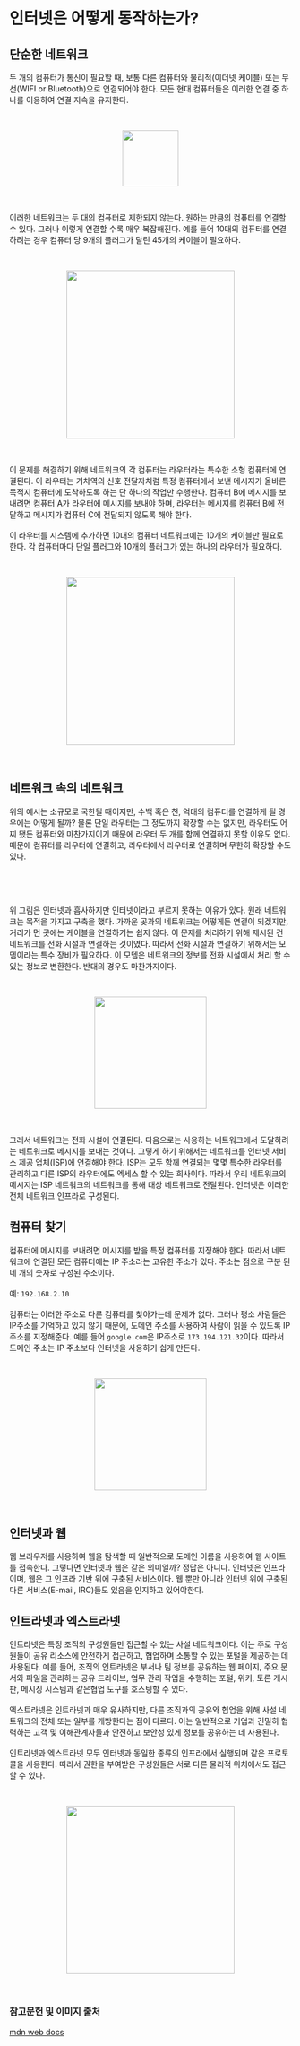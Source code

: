 # 인터넷은 어떻게 동작하는가?
## 단순한 네트워크
두 개의 컴퓨터가 통신이 필요할 때, 보통 다른 컴퓨터와 물리적(이더넷 케이블) 또는 무선(WIFI or Bluetooth)으로 연결되어야 한다.
모든 현대 컴퓨터들은 이러한 연결 중 하나를 이용하여 연결 지속을 유지한다.

<br>
<p align="center">
  <img 
    src="https://developer.mozilla.org/ko/docs/Learn_web_development/Howto/Web_mechanics/How_does_the_Internet_work/internet-schema-1.png"
    height="100"
    />
</p>
<br>

이러한 네트워크는 두 대의 컴퓨터로 제한되지 않는다. 원하는 만큼의 컴퓨터를 연결할 수 있다. 그러나 이렇게 연결할 수록 매우 복잡해진다.
예를 들어 10대의 컴퓨터를 연결하려는 경우 컴퓨터 당 9개의 플러그가 달린 45개의 케이블이 필요하다.

<br>
<p align="center">
  <img 
    src="https://developer.mozilla.org/ko/docs/Learn_web_development/Howto/Web_mechanics/How_does_the_Internet_work/internet-schema-2.png"
    width="300"
    height="300"
    />
</p>
<br>

이 문제를 해결하기 위해 네트워크의 각 컴퓨터는 라우터라는 특수한 소형 컴퓨터에 연결된다. 이 라우터는 기차역의 신호 전달자처럼 특정 컴퓨터에서 보낸 메시지가 올바른 목적지 컴퓨터에 도착하도록 하는 단 하나의 작업만 수행한다.
컴퓨터 B에 메시지를 보내려면 컴퓨터 A가 라우터에 메시지를 보내야 하며, 라우터는 메시지를 컴퓨터 B에 전달하고 메시지가 컴퓨터 C에 전달되지 않도록 해야 한다.
<br><br>
이 라우터를 시스템에 추가하면 10대의 컴퓨터 네트워크에는 10개의 케이블만 필요로 한다. 각 컴퓨터마다 단일 플러그와 10개의 플러그가 있는 하나의 라우터가 필요하다.

<br>
<p align="center">
  <img 
    src="https://developer.mozilla.org/ko/docs/Learn_web_development/Howto/Web_mechanics/How_does_the_Internet_work/internet-schema-3.png"
    width="300"
    height="300"
    />
</p>
<br>

## 네트워크 속의 네트워크
위의 예시는 소규모로 국한될 때이지만, 수백 혹은 천, 억대의 컴퓨터를 연결하게 될 경우에는 어떻게 될까?
물론 단일 라우터는 그 정도까지 확장할 수는 없지만, 라우터도 어찌 됐든 컴퓨터와 마찬가지이기 때문에 라우터 두 개를 함께 연결하지 못할 이유도 없다.
때문에 컴퓨터를 라우터에 연결하고, 라우터에서 라우터로 연결하며 무한히 확장할 수도 있다.

<br>
<p align="center"
  <img 
    src="https://developer.mozilla.org/ko/docs/Learn_web_development/Howto/Web_mechanics/How_does_the_Internet_work/internet-schema-5.png"
    width="300"
    height="300"
    />
</p>
<br>

위 그림은 인터넷과 흡사하지만 인터넷이라고 부르지 못하는 이유가 있다. 원래 네트워크는 목적을 가지고 구축을 했다.
가까운 곳과의 네트워크는 어떻게든 연결이 되겠지만, 거리가 먼 곳에는 케이블을 연결하기는 쉽지 않다. 이 문제를 처리하기 위해 제시된 건 네트워크를 전화 시설과 연결하는 것이였다.
따라서 전화 시설과 연결하기 위해서는 모뎀이라는 특수 장비가 필요하다. 이 모뎀은 네트워크의 정보를 전화 시설에서 처리 할 수 있는 정보로 변환한다. 반대의 경우도 마찬가지이다.

<br>
<p align="center">
  <img 
    src="https://developer.mozilla.org/ko/docs/Learn_web_development/Howto/Web_mechanics/How_does_the_Internet_work/internet-schema-6.png"
    height="200"
    />
</p>
<br>

그래서 네트워크는 전화 시설에 연결된다. 다음으로는 사용하는 네트워크에서 도달하려는 네트워크로 메시지를 보내는 것이다.
그렇게 하기 위해서는 네트워크를 인터넷 서비스 제공 업체(ISP)에 연결해야 한다. ISP는 모두 함께 연결되는 몇몇 특수한 라우터를 관리하고 다른 ISP의 라우터에도 엑세스 할 수 있는 회사이다.
따라서 우리 네트워크의 메시지는 ISP 네트워크의 네트워크를 통해 대상 네트워크로 전달된다. 인터넷은 이러한 전체 네트워크 인프라로 구성된다.

## 컴퓨터 찾기
컴퓨터에 메시지를 보내려면 메시지를 받을 특정 컴퓨터를 지정해야 한다. 따라서 네트워크에 연결된 모든 컴퓨터에는 IP 주소라는 고유한 주소가 있다.
주소는 점으로 구분 된 네 개의 숫자로 구성된 주소이다.
<br><br>
예: `192.168.2.10`
<br><br>
컴퓨터는 이러한 주소로 다른 컴퓨터를 찾아가는데 문제가 없다. 그러나 평소 사람들은 IP주소를 기억하고 있지 않기 때문에, 도메인 주소를 사용하여 사람이 읽을 수 있도록 IP 주소를 지정해준다.
예를 들어 `google.com`은 IP주소로 `173.194.121.32`이다. 따라서 도메인 주소는 IP 주소보다 인터넷을 사용하기 쉽게 만든다.

<br>
<p align="center">
  <img 
    src="https://developer.mozilla.org/ko/docs/Learn_web_development/Howto/Web_mechanics/How_does_the_Internet_work/dns-ip.png"
    height="200"
    />
</p>
<br>

## 인터넷과 웹
웹 브라우저를 사용하여 웹을 탐색할 때 일반적으로 도메인 이름을 사용하여 웹 사이트를 접속한다. 그렇다면 인터넷과 웹은 같은 의미일까?
정답은 아니다. 인터넷은 인프라이며, 웹은 그 인프라 기반 위에 구축된 서비스이다. 웹 뿐만 아니라 인터넷 위에 구축된 다른 서비스(E-mail, IRC)들도 있음을 인지하고 있어야한다.

## 인트라넷과 엑스트라넷
인트라넷은 특정 조직의 구성원들만 접근할 수 있는 사설 네트워크이다. 이는 주로 구성원들이 공유 리소스에 안전하게 접근하고, 협업하며 소통할 수 있는 포털을 제공하는 데 사용된다.
예를 들어, 조직의 인트라넷은 부서나 팀 정보를 공유하는 웹 페이지, 주요 문서와 파일을 관리하는 공유 드라이브, 업무 관리 작업을 수행하는 포털, 위키, 토론 게시판, 메시징 시스템과 같은협업 도구를 호스팅할 수 있다.
<br><br>
엑스트라넷은 인트라넷과 매우 유사하지만, 다른 조직과의 공유와 협업을 위해 사설 네트워크의 전체 또는 일부를 개방한다는 점이 다르다. 이는 일반적으로 기업과 긴밀히 협력하는 고객 및 이해관계자들과 안전하고 보안성 있게 정보를 공유하는 데 사용된다.
<br><br>
인트라넷과 엑스트라넷 모두 인터넷과 동일한 종류의 인프라에서 실행되며 같은 프로토콜을 사용한다. 따라서 권한을 부여받은 구성원들은 서로 다른 물리적 위치에서도 접근할 수 있다.

<br>
<p align="center">
  <img 
    src="https://developer.mozilla.org/ko/docs/Learn_web_development/Howto/Web_mechanics/How_does_the_Internet_work/internet-schema-8.png"
    width="300"
    />
</p>
<br>

### 참고문헌 및 이미지 출처
<p>
  <a href="https://developer.mozilla.org/ko/docs/Learn_web_development/Howto/Web_mechanics/How_does_the_Internet_work">
    mdn web docs
  </a>
</p>
